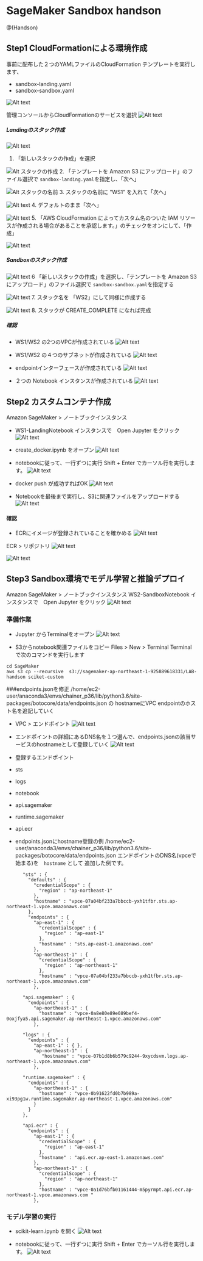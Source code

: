 # SageMaker Sandbox handson

@(Handson)


## Step1 CloudFormationによる環境作成
事前に配布した２つのYAMLファイルのCloudFormation テンプレートを実行します、
* sandbox-landing.yaml
* sandbox-sandbox.yaml

![Alt text](./1565601124147.png)


管理コンソールからCloudFormationのサービスを選択
![Alt text](./1565178561912.png)


##### Landingのスタック作成 
![Alt text](./1565179156581.png)
1.  「新しいスタックの作成」を選択

![Alt スタックの作成](./1565177361873.png)
2. 「テンプレートを Amazon S3 にアップロード」のファイル選択で `sandbox-landing.yaml`を指定し、「次へ」

![Alt スタックの名前](./1565177616430.png)
3. スタックの名前に  ”WS1” を入れて「次へ」 

![Alt text](./1565177868308.png)
4.   デフォルトのまま「次へ」

![Alt text](./1565177842075.png)
5. 「AWS CloudFormation によってカスタム名のついた IAM リソースが作成される場合があることを承認します。」のチェックをオンにして、「作成」

![Alt text](./1565179414457.png)

##### Sandboxのスタック作成 
![Alt text](./1565179602489.png)
6 「新しいスタックの作成」を選択し、「テンプレートを Amazon S3 にアップロード」のファイル選択で `sandbox-sandbox.yaml`を指定する

![Alt text](./1565179670220.png)
7.  スタック名を 「WS2」にして同様に作成する

![Alt text](./1565186771844.png)
8.  スタックが CREATE_COMPLETE になれば完成
 
##### 確認
* WS1/WS2 の2つのVPCが作成されている
![Alt text](./1565186827662.png)


* WS1/WS2 の４つのサブネットが作成されている
![Alt text](./1565186850900.png)

* endpointインターフェースが作成されている
![Alt text](./1565186877300.png)

 
* ２つの Notebook インスタンスが作成されている
![Alt text](./1565186904095.png)



## Step2 カスタムコンテナ作成
Amazon SageMaker > ノートブックインスタンス
* WS1-LandingNotebook インスタンスで　Open Jupyter をクリック
![Alt text](./1565187027995.png)

*  create_docker.ipynb をオープン
![Alt text](./1565593540338.png)

* notebookに従って、一行ずつに実行
Shift + Enter でカーソル行を実行します。
![Alt text](./1565593338297.png)

* docker push が成功すればOK
![Alt text](./1565593801485.png)

* Notebookを最後まで実行し、S3に関連ファイルをアップロードする
![Alt text](./1565594252890.png)

#### 確認
* ECRにイメージが登録されていることを確かめる
![Alt text](./1565593888093.png)

ECR > リポジトリ
![Alt text](./1565594155066.png)

![Alt text](./1565594301510.png)


## Step3 Sandbox環境でモデル学習と推論デプロイ
Amazon SageMaker > ノートブックインスタンス
WS2-SandboxNotebook インスタンスで　Open Jupyter をクリック
![Alt text](./1565187009296.png)

### 準備作業
* Jupyter からTerminalをオープン
![Alt text](./1565594727046.png)


* S3からnotebook関連ファイルをコピー
Files > New > Terminal 
Terminal で次のコマンドを実行します
```
cd SageMaker
aws s3 cp --recursive  s3://sagemaker-ap-northeast-1-925889618331/LAB-handson sciket-custom
```



###endpoints.jsonを修正
/home/ec2-user/anaconda3/envs/chainer_p36/lib/python3.6/site-packages/botocore/data/endpoints.json の hostnameにVPC endpointのホスト名を追記していく

* VPC > エンドポイント
![Alt text](./1565146600050.png)

* エンドポイントの詳細にあるDNS名を１つ選んで、endpoints.jsonの該当サービスのhostnameとして登録していく
![Alt text](./1565595198316.png)

* 登録するエンドポイント
 *  sts
 * logs
 * notebook
 * api.sagemaker
 * runtime.sagemaker
 *  api.ecr


* endpoints.jsonにhostname登録の例
/home/ec2-user/anaconda3/envs/chainer_p36/lib/python3.6/site-packages/botocore/data/endpoints.json
エンドポイントのDNS名(vpceで始まる)を　`hostname` として 追加した例です。
```
      "sts" : {
        "defaults" : {
          "credentialScope" : {
            "region" : "ap-northeast-1"
          },
          "hostname" : "vpce-07a04bf233a7bbccb-yxh1tfbr.sts.ap-northeast-1.vpce.amazonaws.com" 
        },
        "endpoints" : {
          "ap-east-1" : {
            "credentialScope" : {
              "region" : "ap-east-1"
            },
            "hostname" : "sts.ap-east-1.amazonaws.com"
          },
          "ap-northeast-1" : {
            "credentialScope" : {
              "region" : "ap-northeast-1"
            },
            "hostname" : "vpce-07a04bf233a7bbccb-yxh1tfbr.sts.ap-northeast-1.vpce.amazonaws.com"
          },
```
```
      "api.sagemaker" : {
        "endpoints" : {
          "ap-northeast-1" : {
            "hostname" : "vpce-0a8e80e89e089bef4-0oxjfya5.api.sagemaker.ap-northeast-1.vpce.amazonaws.com"
          },
```

```
      "logs" : {
        "endpoints" : {
          "ap-east-1" : { },
          "ap-northeast-1" : {
             "hostname" : "vpce-07b1d8b6b579c9244-9xycdsvm.logs.ap-northeast-1.vpce.amazonaws.com"
          },          
```

```
      "runtime.sagemaker" : {
        "endpoints" : {
          "ap-northeast-1" : {
            "hostname" : "vpce-0b91622fd0b7b989a-xi93pg1w.runtime.sagemaker.ap-northeast-1.vpce.amazonaws.com"
          }
        }
      },
```
```
      "api.ecr" : {
        "endpoints" : {
          "ap-east-1" : {
            "credentialScope" : {
              "region" : "ap-east-1"
            },
            "hostname" : "api.ecr.ap-east-1.amazonaws.com"
          },
          "ap-northeast-1" : {
            "credentialScope" : {
              "region" : "ap-northeast-1"
            },
            "hostname" : "vpce-0a1d76bfb01161444-m5pyrmpt.api.ecr.ap-northeast-1.vpce.amazonaws.com "
          },
```

### モデル学習の実行
* scikit-learn.ipynb を開く
![Alt text](./1565594836846.png)

* notebookに従って、一行ずつに実行
Shift + Enter でカーソル行を実行します。
![Alt text](./1565600796526.png)


